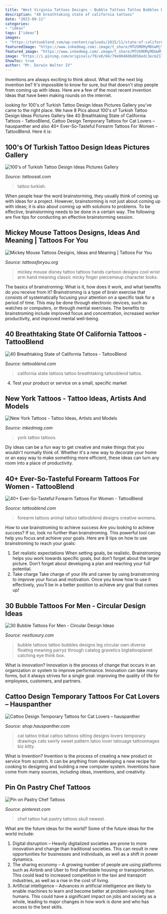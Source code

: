 ```yaml
---
title: "West Virginia Tattoos Designs ~ Bubble Tattoos Tattoo Bubbles Designs Leg Circular Own Diverse Floating Meaning Parryz Through Catalog Gravetics Bigtattooplanet Catching Eye Think Box"
description: "40 breathtaking state of california tattoos"
date: "2023-09-11"
categories:
- "ideas"
tags: ["ideas"]
images:
- "https://tattooblend.com/wp-content/uploads/2015/11/state-of-california-tattoo4.jpg"
featuredImage: "https://www.inkedmag.com/.image/t_share/MTU5MDMyMDUwMjY5NDMxNTc2/xoil.jpg"
featured_image: "https://www.inkedmag.com/.image/t_share/MTU5MDMyMDUwMjY5NDMxNTc2/xoil.jpg"
image: "https://i.pinimg.com/originals/79/e0/04/79e004606d058edc3ecb2170bf720cb3.jpg"
ShowToc: true
author: "Mr. Darwin Walter IV"
---
```



Inventions are always exciting to think about. What will the next big invention be? It's impossible to know for sure, but that doesn't stop people from coming up with ideas. Here are a few of the most recent invention ideas that have been making rounds on the internet.

	

		
looking for 100&#039;s of Turkish Tattoo Design Ideas Pictures Gallery you've came to the right place. We have 8 Pics about 100&#039;s of Turkish Tattoo Design Ideas Pictures Gallery like 40 Breathtaking State of California Tattoos - TattooBlend, Cattoo Design Temporary Tattoos for Cat Lovers – hauspanther and also 40+ Ever-So-Tasteful Forearm Tattoos For Women - TattooBlend. Here it is:
		
    
## 100&#039;s Of Turkish Tattoo Design Ideas Pictures Gallery

<img loading=lazy src="https://tattoosat.com/wp-content/uploads/2014/12/Turkish-11.jpg" onerror="this.onerror=null;this.src='https://tse3.mm.bing.net/th?id=OIP.XF_eYqPhrKls1rqkmqb3FgHaKd&amp;pid=15.1';" alt="100&#039;s of Turkish Tattoo Design Ideas Pictures Gallery">

_Source: tattoosat.com_

>tattoo turkish. 

	

When people hear the word brainstorming, they usually think of coming up with ideas for a project. However, brainstorming is not just about coming up with ideas; it is also about coming up with solutions to problems. To be effective, brainstorming needs to be done in a certain way. The following are five tips for conducting an effective brainstorming session.

    
## Mickey Mouse Tattoos Designs, Ideas And Meaning | Tattoos For You

<img loading=lazy src="https://www.tattoosforyou.org/wp-content/uploads/2016/05/Mickey-Mouse-Hands-Tattoo.jpg" onerror="this.onerror=null;this.src='https://tse3.mm.bing.net/th?id=OIP.VeO_Zymqqhpf_NMj3FgO8gHaJ6&amp;pid=15.1';" alt="Mickey Mouse Tattoos Designs, Ideas and Meaning | Tattoos For You">

_Source: tattoosforyou.org_

>mickey mouse disney tattoo tattoos hands cartoon designs cool wrist arm hand meaning classic micky finger piercemeup character looks. 

	

The basics of brainstroming: What is it, how does it work, and what benefits do you receive from it?
Brainstroming is a type of brain exercise that consists of systematically focusing your attention on a specific task for a period of time. This may be done through electronic devices, such as watches or computers, or through mental exercises. The benefits to brainstroming include improved focus and concentration, increased worker productivity, and improved mental well-being.

    
## 40 Breathtaking State Of California Tattoos - TattooBlend

<img loading=lazy src="https://tattooblend.com/wp-content/uploads/2015/11/state-of-california-tattoo4.jpg" onerror="this.onerror=null;this.src='https://tse1.mm.bing.net/th?id=OIP.wqxlztyWQWPUhoXtptJMvAHaJ4&amp;pid=15.1';" alt="40 Breathtaking State of California Tattoos - TattooBlend">

_Source: tattooblend.com_

>california state tattoos tattoo breathtaking tattooblend tattos. 

	

4. Test your product or service on a small, specific market

    
## New York Tattoos - Tattoo Ideas, Artists And Models

<img loading=lazy src="https://www.inkedmag.com/.image/t_share/MTU5MDMyMDUwMjY5NDMxNTc2/xoil.jpg" onerror="this.onerror=null;this.src='https://tse4.mm.bing.net/th?id=OIP.sVhcQ98VwhL2nbWHC2nMNAHaHa&amp;pid=15.1';" alt="New York Tattoos - Tattoo Ideas, Artists and Models">

_Source: inkedmag.com_

>york tattoo tattoos. 

	

Diy ideas can be a fun way to get creative and make things that you wouldn't normally think of. Whether it's a new way to decorate your home or an easy way to make something more efficient, these ideas can turn any room into a place of productivity.

    
## 40+ Ever-So-Tasteful Forearm Tattoos For Women - TattooBlend

<img loading=lazy src="https://tattooblend.com/wp-content/uploads/2016/06/womens-forearm-tattoo-design-37.jpg" onerror="this.onerror=null;this.src='https://tse3.mm.bing.net/th?id=OIP.IhS7maB4zX0J7xaQAr2XzQHaHl&amp;pid=15.1';" alt="40+ Ever-So-Tasteful Forearm Tattoos For Women - TattooBlend">

_Source: tattooblend.com_

>forearm tattoos animal tattoo tattooblend designs creative womens. 

	

How to use brainstroming to achieve success
Are you looking to achieve success? If so, look no further than brainstroming. This powerful tool can help you focus and achieve your goals. Here are 8 tips on how to use brainstroming to reach your goals: 
1. Set realistic expectations 
When setting goals, be realistic. Brainstroming helps you work towards specific goals, but don’t forget about the larger picture. Don’t forget about developing a plan and reaching your full potential. 
2. Take charge 
Take charge of your life and career by using brainstroming to improve your focus and motivation. Once you know how to use it effectively, you’ll be in a better position to achieve any goal that comes up! 

    
## 30 Bubble Tattoos For Men - Circular Design Ideas

<img loading=lazy src="http://nextluxury.com/wp-content/uploads/gentleman-with-leg-blue-bubble-tattoo.jpg" onerror="this.onerror=null;this.src='https://tse1.mm.bing.net/th?id=OIP.f386caCG9hIQT9rC19cUJQAAAA&amp;pid=15.1';" alt="30 Bubble Tattoos For Men - Circular Design Ideas">

_Source: nextluxury.com_

>bubble tattoos tattoo bubbles designs leg circular own diverse floating meaning parryz through catalog gravetics bigtattooplanet catching eye think box. 

	

What is innovation?
Innovation is the process of change that occurs in an organization or system to improve performance. Innovation can take many forms, but it always strives for a single goal: improving the quality of life for employees, customers, and partners.

    
## Cattoo Design Temporary Tattoos For Cat Lovers – Hauspanther

<img loading=lazy src="http://cdn.shopify.com/s/files/1/0269/7699/products/Cattoo_SittingTribalCat_grande.jpg?v=1386127108" onerror="this.onerror=null;this.src='https://tse1.mm.bing.net/th?id=OIP.i5QJf5Zse7mrvEhs1uywpwHaHa&amp;pid=15.1';" alt="Cattoo Design Temporary Tattoos for Cat Lovers – hauspanther">

_Source: shop.hauspanther.com_

>cat tattoo tribal cattoo tattoos sitting designs lovers temporary drawings cats swirly sweet pattern tatoo lover tatouage tattooimages biz kitty. 

	

What is Invention?
Invention is the process of creating a new product or service from scratch. It can be anything from developing a new recipe for cooking to designing and building a new computer system. Inventions have come from many sources, including ideas, inventions, and creativity.

    
## Pin On Pastry Chef Tattoos

<img loading=lazy src="https://i.pinimg.com/originals/79/e0/04/79e004606d058edc3ecb2170bf720cb3.jpg" onerror="this.onerror=null;this.src='https://tse4.mm.bing.net/th?id=OIP.vymyrTy1sdywt-yJhFd8GAHaJ6&amp;pid=15.1';" alt="Pin on Pastry Chef Tattoos">

_Source: pinterest.com_

>chef tattoo hat pastry tattoos skull newest. 

	

What are the future ideas for the world?
Some of the future ideas for the world include:
1. Digital disruption – Heavily digitalized societies are prone to more innovation and change than traditional societies. This can result in new opportunities for businesses and individuals, as well as a shift in power dynamics.
2. The sharing economy – A growing number of people are using platforms such as Airbnb and Uber to find affordable housing or transportation. This could lead to increased competition in the taxi and transport industries, as well as a rise in the cost of living.
3. Artificial intelligence – Advances in artificial intelligence are likely to enable machines to learn and become better at problem-solving than humans. This could have a significant impact on jobs and society as a whole, leading to major changes in how work is done and who has access to the best skills.

